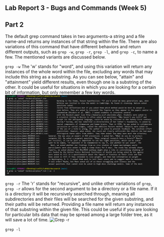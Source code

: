 ## Lab Report 3 - Bugs and Commands (Week 5)
## Part 2

The default grep command takes in two arguments-a string and a file name-and returns any instances of that string within the file. There are also variations of this command that have different behaviors and return different outputs, such as `grep -w`, `grep -r`, `grep -l`, and `grep -c`, to name a few. The mentioned variants are discussed below.

`grep -w`
The 'w' stands for "word", and using this variation will return any instances of the whole word within the file, excluding any words that may include this string as a substring. As you can see below, "attain" and "attainment" yield different results, even though one is a substring of the other. It could be useful for situations in which you are looking for a certain bit of information, but only remember a few key words.  
![Grep -r](images/Lab3/grepw.png)  

`grep -r`
The 'r' stands for "recursive", and unlike other variations of `grep`, `grep -r` allows for the second argument to be a directory or a file name. If it is a directory it will be recursively searched through, meaning all subdirectories and their files will be searched for the given substring, and their paths will be returned. Providing a file name will return any instances of that substring within the given file. This could be useful if you are looking for particular bits data that may be spread among a large folder tree, as it will save a lot of time.
![Grep -r](images/Lab3/grepr.png)

`grep -l`
